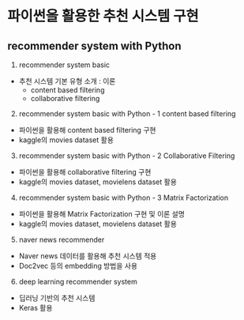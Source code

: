 
# 파이썬을 활용한 추천 시스템 구현
## recommender system with Python


1. recommender system basic
- 추천 시스템 기본 유형 소개 : 이론
    - content based filtering
    - collaborative filtering
    
2. recommender system basic with Python - 1 content based filtering
- 파이썬을 활용해 content based filtering 구현
- kaggle의 movies dataset 활용

3. recommender system basic with Python - 2 Collaborative Filtering
- 파이썬을 활용해 collaborative filtering 구현
- kaggle의 movies dataset, movielens dataset 활용

4. recommender system basic with Python - 3 Matrix Factorization
- 파이썬을 활용해 Matrix Factorization 구현 및 이론 설명
- kaggle의 movies dataset, movielens dataset 활용


5. naver news recommender
- Naver news 데이터를 활용해 추천 시스템 적용
- Doc2vec 등의 embedding 방법을 사용

6. deep learning recommender system
- 딥러닝 기반의 추천 시스템
- Keras 활용
